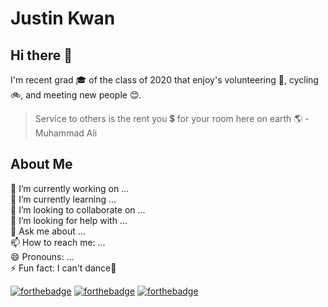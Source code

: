 # Justin Kwan
## Hi there 👋
I'm recent grad 🎓 of the class of 2020 that enjoy's volunteering 🤝, cycling 🚲, and meeting new people 😊. <br>
> Service to others is the rent you 💲 for your room here on earth 🌎 - Muhammad Ali
<!--
**justinkwan20/justinkwan20** is a ✨ _special_ ✨ repository because its `README.md` (this file) appears on your GitHub profile.

Here are some ideas to get you started:
-->
## About Me
🔭 I’m currently working on ... <br>
🌱 I’m currently learning ... <br>
👯 I’m looking to collaborate on ... <br>
🤔 I’m looking for help with ... <br>
💬 Ask me about ... <br>
📫 How to reach me: ... <br>
😄 Pronouns: ... <br>
⚡ Fun fact: I can't dance🕺 <br>

[![forthebadge](https://forthebadge.com/images/badges/built-with-love.svg)](https://forthebadge.com)
[![forthebadge](https://forthebadge.com/images/badges/powered-by-water.svg)](https://forthebadge.com)
[![forthebadge](https://forthebadge.com/images/badges/powered-by-oxygen.svg)](https://forthebadge.com)

